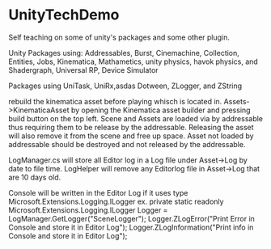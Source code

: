 # UnityTechDemo
Self teaching on some of unity's packages and some other plugin.

Unity Packages using:
Addressables,
Burst,
Cinemachine,
Collection,
Entities,
Jobs,
Kinematica,
Mathametics, 
unity physics, havok physics, and
Shadergraph,
Universal RP,
Device Simulator


Packages using
UniTask,
UniRx,asdas
Dotween,
ZLogger, and
ZString

rebuild the kinematica asset before playing whisch is located in. Assets->KinematicaAsset by opening the Kinematica asset builder and pressing build button on the top left.
Scene and Assets are loaded via by addressable thus requiring them to be release by the addressable. Releasing the asset will also remove it from the scene and free up space.
Asset not loaded by addressable should be destroyed and not released by the addressable.

LogManager.cs will store all Editor log in a Log file under Asset->Log by date to file time. LogHelper will remove any Editorlog file in Asset->Log that are 10 days old.

Console will be written in the Editor Log if it uses type Microsoft.Extensions.Logging.ILogger
ex.        private static readonly Microsoft.Extensions.Logging.ILogger Logger = LogManager.GetLogger("SceneLogger");
 Logger.ZLogError("Print Error in Console and store it in Editor Log");
                 Logger.ZLogInformation("Print info in Console and store it in Editor Log");


